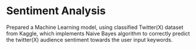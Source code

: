 # Sentiment Analysis
Prepared a Machine Learning model, using classified Twitter(X) dataset from Kaggle, which implements Naive Bayes algorithm to correctly predict the twitter(X) audience sentiment towards the user input keywords.
